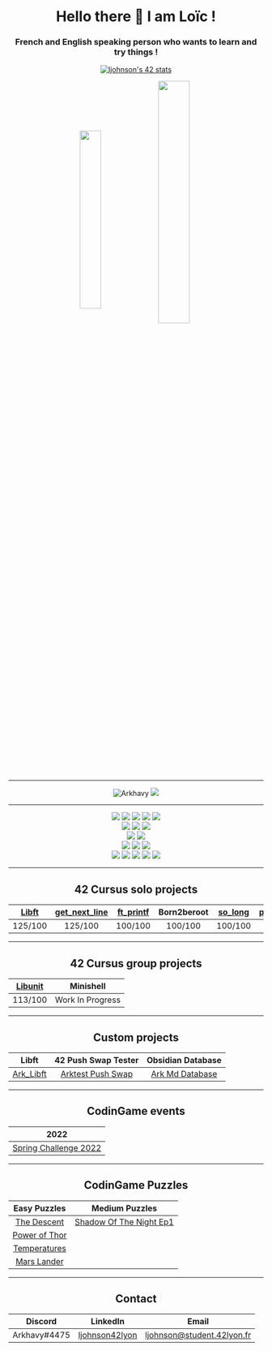 <h1 align="center">Hello there 👋 I am Loïc !</h1>
<h3 align="center">French and English speaking person who wants to learn and try things !</h3>

<p align="center">
  <a href="https://github.com/JaeSeoKim/badge42"><img src="https://badge42.vercel.app/api/v2/cl1qawy8u002509jtlt49xa81/stats?cursusId=21&coalitionId=49" alt="ljohnson's 42 stats" /></a>
<p align="center">
  <img align="center" src="https://github-readme-stats.vercel.app/api/top-langs?username=Arkhavy&theme=prussian&count_private=true&langs_count=10&show_icons=true&layout=compact" alt="" height="30%" width="29%"/>
  <img align="center" src="https://github-readme-stats.vercel.app/api?username=Arkhavy&theme=prussian&count_private=true&show_icons=true" alt="" height="35%" width="35%" />
</p>

---

<p align="center">
  <img src="https://komarev.com/ghpvc/?username=Arkhavy&label=Profile%20views&color=blue&style=flat" alt="Arkhavy" />
  <a href="https://profile.intra.42.fr/users/ljohnson"><img src="https://badgen.net/badge/Born2Code/ljohnson/blue?icon=https://meta.intra.42.fr/assets/42_logo-7dfc9110a5319a308863b96bda33cea995046d1731cebb735e41b16255106c12.svg" /></a>
</p>

---

<div align="center">
  <img src="https://badgen.net/badge/C/Advanced/blue?cache=86400" />
  <img src="https://badgen.net/badge/C++/Beginner/blue?cache=86400" />
  <img src="https://badgen.net/badge/Shellscript/Intermediate/green?cache=86400" />
  <img src="https://badgen.net/badge/LaTeX/Beginner/grey?cache=86400" />
  <img src="https://badgen.net/badge/Docker/Beginner/cyan?cache=86400&icon=docker" />
  <br>
  <img src="https://badgen.net/badge/HTML/Beginner/blue?cache=86400" />
  <img src="https://badgen.net/badge/CSS/Beginner/red?cache=86400" />
  <img src="https://badgen.net/badge/JavaScript/Beginner/yellow?cache=86400" />
  <br>
  <img src="https://badgen.net/badge/Self Love/Work in Progress/pink?cache=86400" />
  <img src="https://badgen.net/badge/Ability to fly/Not a bird/grey?cache=86400" />
  <br>
  <img src="https://badgen.net/badge/_/VisualStudio/purple?cache=86400&icon=visualstudio&label" />
  <img src="https://badgen.net/badge/_/Git/orange?cache=86400&icon=git&label" />
  <a href="https://github.com/Arkhavy"><img src="https://badgen.net/badge/_/Github/grey?cache=86400&icon=github&label" /></a>
  <br>
  <img src="https://badgen.net/badge/_/Gitlab/orange?cache=86400&icon=gitlab&label" />
  <a href="https://discord.gg/udb8RJmxg4"><img src="https://badgen.net/badge/_/Discord/blue?cache=86400&icon=discord&label" /></a>
  <img src="https://badgen.net/badge/_/Slack/black?cache=86400&icon=slack&label" />
  <a href="https://twitter.com/arkhavy"><img src="https://badgen.net/badge/_/Twitter/blue?cache=86400&icon=twitter&label" /></a>
  <img src="https://badgen.net/badge/_/Brave/orange?cache=86400&icon=chrome&label" />
  
</div>

---

<h2 align="center">42 Cursus solo projects</h2>
<div align="center">
  
| [Libft](https://github.com/Arkhavy/42_2021_libft) | [get_next_line](https://github.com/Arkhavy/42_2021_get_next_line) | [ft_printf](https://github.com/Arkhavy/42_2021_ft_printf) | Born2beroot | [so_long](https://github.com/Arkhavy/42_2021_so_long) | [push_swap](https://github.com/Arkhavy/42_2021_Push_Swap) | [pipex](https://github.com/Arkhavy/42_2021_Pipex) | [Philosophers](https://github.com/Arkhavy/42_2021_Philosophers) |
| :---: | :---: | :---: | :---: | :---: | :---: | :---: | :---: |
| 125/100 | 125/100 | 100/100 | 100/100 | 100/100 | 86/100 | 125/100 | 100/100 |

</div>

---

<h2 align="center">42 Cursus group projects</h2>
<div align="center">
  
| [Libunit](https://github.com/Arkhavy/42_2021_Libunit) | Minishell |
| :---: | :---: |
| 113/100 | Work In Progress |

</div>

---

<h2 align="center">Custom projects</h2>
<div align="center">
    
| Libft | 42 Push Swap Tester | Obsidian Database |
| :---: | :---: | :---: |
| [Ark_Libft](https://github.com/Arkhavy/42_2021_ark_libft) | [Arktest Push Swap](https://github.com/Arkhavy/Arktest_Push_Swap) | [Ark Md Database](https://github.com/Arkhavy/Obsidian_md_ark_database) |
    
</div>

---

<h2 align="center">CodinGame events</h2>
<div align="center">
  
| 2022 |
| :---: |
| [Spring Challenge 2022](https://github.com/Arkhavy/CodinGame_Spring_Challenge_2022) |
</div>

---

<h2 align="center">CodinGame Puzzles</h2>
<div align="center">
  
| Easy Puzzles | Medium Puzzles |
| :---: | :---: |
| [The Descent](https://github.com/Arkhavy/CodinGame_Easy_The_Descent) | [Shadow Of The Night Ep1](https://github.com/Arkhavy/CodinGame_Medium_Shadows_of_the_knight_ep1) |
| [Power of Thor](https://github.com/Arkhavy/CodinGame_Easy_Power_of_Thor) |
| [Temperatures](https://github.com/Arkhavy/CodinGame_Easy_Temperatures) |
| [Mars Lander](https://github.com/Arkhavy/CodinGame_Easy_Mars_Lander) |

</div>

---

<h2 align="center">Contact</h2>
<div align="center">
  
| Discord | LinkedIn | Email |
| :---: | :---: | :---: |
| Arkhavy#4475 | [ljohnson42lyon](https://www.linkedin.com/in/ljohnson42lyon/) | ljohnson@student.42lyon.fr |

</div>
